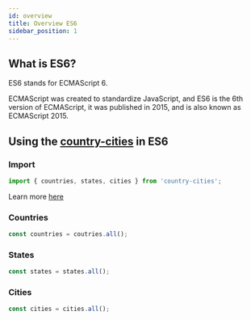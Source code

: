```yaml
---
id: overview
title: Overview ES6
sidebar_position: 1
---
```


## What is ES6?

ES6 stands for ECMAScript 6.

ECMAScript was created to standardize JavaScript, and ES6 is the 6th version of ECMAScript, it was published in 2015, and is also known as ECMAScript 2015.

## Using the [country-cities](https://www.npmjs.com/package/country-cities) in ES6

### Import

```js
import { countries, states, cities } from 'country-cities';
```
Learn more [here](./import)

### Countries
```js
const countries = coutries.all();
```

### States
```js
const states = states.all();
```

### Cities
```js
const cities = cities.all();
```